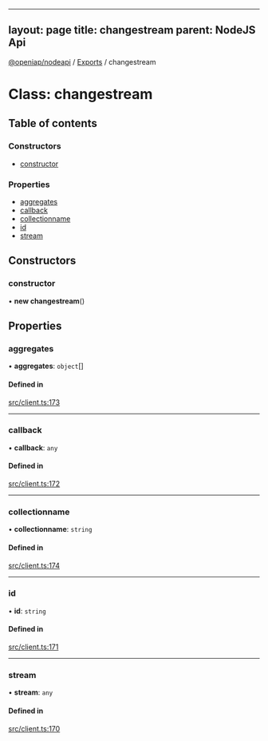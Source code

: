 
---
layout: page
title: changestream
parent: NodeJS Api
---
[@openiap/nodeapi](../README.md) / [Exports](../modules.md) / changestream

# Class: changestream

## Table of contents

### Constructors

- [constructor](changestream.md#constructor)

### Properties

- [aggregates](changestream.md#aggregates)
- [callback](changestream.md#callback)
- [collectionname](changestream.md#collectionname)
- [id](changestream.md#id)
- [stream](changestream.md#stream)

## Constructors

### constructor

• **new changestream**()

## Properties

### aggregates

• **aggregates**: `object`[]

#### Defined in

[src/client.ts:173](https://github.com/openiap/nodeapi/blob/a6b5438/src/client.ts#L173)

___

### callback

• **callback**: `any`

#### Defined in

[src/client.ts:172](https://github.com/openiap/nodeapi/blob/a6b5438/src/client.ts#L172)

___

### collectionname

• **collectionname**: `string`

#### Defined in

[src/client.ts:174](https://github.com/openiap/nodeapi/blob/a6b5438/src/client.ts#L174)

___

### id

• **id**: `string`

#### Defined in

[src/client.ts:171](https://github.com/openiap/nodeapi/blob/a6b5438/src/client.ts#L171)

___

### stream

• **stream**: `any`

#### Defined in

[src/client.ts:170](https://github.com/openiap/nodeapi/blob/a6b5438/src/client.ts#L170)
